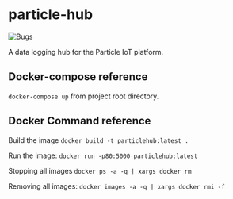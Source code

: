 # particle-hub
[![Bugs](https://sonarcloud.io/api/project_badges/measure?project=jzalger_particle-hub&metric=bugs)](https://sonarcloud.io/dashboard?id=jzalger_particle-hub)

A data logging hub for the Particle IoT platform.

## Docker-compose reference
`docker-compose up` from project root directory.

## Docker Command reference
Build the image
`docker build -t particlehub:latest .`

Run the image:
`docker run -p80:5000 particlehub:latest`

Stopping all images
`docker ps -a -q | xargs docker rm`

Removing all images:
`docker images -a -q | xargs docker rmi -f`
